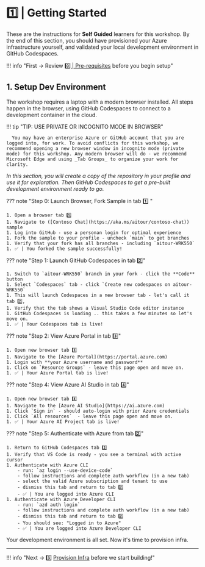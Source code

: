 # 1️⃣ | Getting Started

These are the instructions for **Self Guided** learners for this workshop. By the end of this section, you should have provisioned your Azure infrastructure yourself, and validated your local development environment in GitHub Codespaces.

!!! info "First → Review [ 0️⃣ | Pre-requisites](./../00-Before-You-Begin/index.md) before you begin setup"


## 1. Setup Dev Environment

The workshop requires a laptop with a modern browser installed. All steps happen in the browser, using GitHub Codespaces to connect to a development container in the cloud. 

!!! tip "TIP: USE PRIVATE OR INCOGNITO MODE IN BROWSER"

      You may have an enterprise Azure or GitHub account that you are logged into, for work. To avoid conflicts for this workshop, we recommend opening a new browser window in incognito mode (private mode) for this workshop. Any modern browser will do - we recommend Microsoft Edge and using _Tab Groups_ to organize your work for clarity.
      
_In this section, you will create a copy of the repository in your profile and use it for exploration. Then GitHub Codespaces to get a pre-built development environment ready to go._

??? note "Step 0: Launch Browser, Fork Sample in tab 1️⃣ "

    1. Open a browser tab 1️⃣ 
    1. Navigate to ([Contoso Chat](https://aka.ms/aitour/contoso-chat)) sample
    1. Log into GitHub - use a personan login for optimal experience
    1. Fork the sample to your profile - uncheck `main` to get branches
    1. Verify that your fork has all branches - including `aitour-WRK550`
    1. ✅ | You forked the sample successfully!


??? note "Step 1: Launch GitHub Codespaces in tab 2️⃣"

    1. Switch to `aitour-WRK550` branch in your fork - click the **Code** button
    1. Select `Codespaces` tab - click `Create new codespaces on aitour-WRK550`
    1. This will launch Codespaces in a new browser tab - let's call it tab 2️⃣,
    1. Verify that the tab shows a Visual Studio Code editor instance
    1. GitHub Codespaces is loading .. this takes a few minutes so let's move on.
    1. ✅ | Your Codespaces tab is live!


??? note "Step 2: View Azure Portal in tab 3️⃣"

    1. Open new browser tab 3️⃣
    1. Navigate to the [Azure Portal](https://portal.azure.com)
    1. Login with **your Azure username and password**
    1. Click on `Resource Groups` - leave this page open and move on.
    1. ✅ | Your Azure Portal tab is live!

??? note "Step 4: View Azure AI Studio in tab 4️⃣"

    1. Open new browser tab 4️⃣
    1. Navigate to the [Azure AI Studio](https://ai.azure.com)
    1. Click `Sign in` - should auto-login with prior Azure credentials
    1. Click `All resources`  - leave this page open and move on.
    1. ✅ | Your Azure AI Project tab is live!

??? note "Step 5: Authenticate with Azure from tab 2️⃣"

    1. Return to GitHub Codespaces tab 2️⃣
    1. Verify that VS Code is ready - you see a terminal with active cursor
    1. Authenticate with Azure CLI
        - run: `az login --use-device-code` 
        - follow instructions and complete auth workflow (in a new tab)
        - select the valid Azure subscription and tenant to use
        - dismiss this tab and return to tab 2️⃣
        - ✅ | You are logged into Azure CLI
    1. Authenticate with Azure Developer CLI
        - run: `azd auth login`
        - follow instructions and complete auth workflow (in a new tab)
        - dismiss this tab and return to tab 2️⃣
        - You should see: "Logged in to Azure"
        - ✅ | You are logged into Azure Developer CLI

Your development environment is all set. Now it's time to provision infra.

---

!!! info "Next → 3️⃣ [Provision Infra](./../02-Self-Guide-Setup/02-provision.md) before we start building!"
